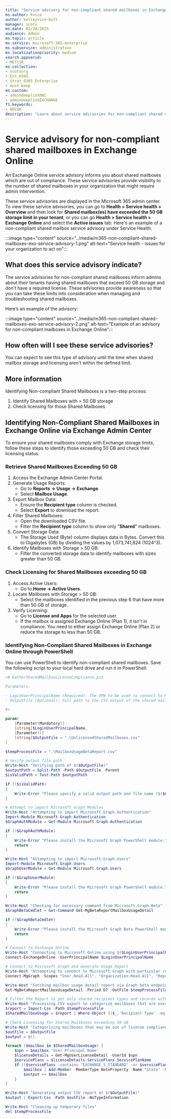 ```yaml
---
title: "Service advisory for non-compliant shared mailboxes in Exchange Online"
ms.author: kvice
author: kelleyvice-msft
manager: scotv
ms.date: 02/20/2025
audience: Admin
ms.topic: article
ms.service: microsoft-365-enterprise
ms.subservice: administration
ms.localizationpriority: medium
search.appverid:
- MET150
ms.collection:
- scotvorg
- Ent_O365
- Strat_O365_Enterprise
- must-keep
ms.custom: 
- admindeeplinkMAC
- admindeeplinkEXCHANGE
f1.keywords:
- NOCSH
description: "Learn about service advisories for non-compliant shared mailboxes in Exchange Online."
---
```


# Service advisory for non-compliant shared mailboxes in Exchange Online

An Exchange Online service advisory informs you about shared mailboxes which are out of compliance. These service advisories provide visibility to the number of shared mailboxes in your organization that might require admin intervention. 

These service advisories are displayed in the Microsoft 365 admin center. To view these service advisories, you can go to **Health > Service health > Overview** and then look for **Shared mailbox(es) have exceeded the 50 GB storage limit in your tenant**, or you can go **Health > Service health > Exchange Online** and select the **Active issues** tab. Here's an example of a non-compliant shared mailbox service advisory under Service Health.

:::image type="content" source="../media/m365-non-compliant-shared-mailboxes-exo-service-advisory-1.png" alt-text="Service health - issues for your organization to act on":::

## What does this service advisory indicate?

The service advisories for non-compliant shared mailboxes inform admins about their tenants having shared mailboxes that exceed 50 GB storage and don't have a required license. These advisories provide awareness so that you can take these limits into consideration when managing and troubleshooting shared mailboxes.

Here’s an example of the advisory:

:::image type="content" source="../media/m365-non-compliant-shared-mailboxes-exo-service-advisory-2.png" alt-text="Example of an advisory for non-compliant mailboxes in Exchange Online":::

## How often will I see these service advisories?

You can expect to see this type of advisory until the time when shared mailbox storage and licensing aren't within the defined limit.

## More information

Identifying Non-compliant Shared Mailboxes is a two-step process:

1.	Identify Shared Mailboxes with > 50 GB storage
2.	Check licensing for those Shared Mailboxes

## Identifying Non-Compliant Shared Mailboxes in Exchange Online via Exchange Admin Center

To ensure your shared mailboxes comply with Exchange storage limits, follow these steps to identify those exceeding 50 GB and check their licensing status.

### Retrieve Shared Mailboxes Exceeding 50 GB

1.	Access the Exchange Admin Center Portal.
2.	Generate Usage Reports:
    - Go to **Reports -> Usage -> Exchange**.
    - Select **Mailbox Usage**.
3.	Export Mailbox Data:
    - Ensure the **Recipient type** column is checked.
    - Select **Export** to download the report.
4.	Filter Shared Mailboxes:
    - Open the downloaded CSV file.
    - Filter the **Recipient type** column to show only "**Shared**" mailboxes.
5.	Convert Storage Data:
    - The Storage Used (Byte) column displays data in Bytes. Convert this to Gigabytes (GB) by dividing the values by 1,073,741,824 (1024^3).
6.	Identify Mailboxes with Storage > 50 GB:
    - Filter the converted storage data to identify mailboxes with sizes greater than 50 GB.

### Check Licensing for Shared Mailboxes exceeding 50 GB

1.	Access Active Users:
    - Go to **Home -> Active Users**.
2.	Locate Mailboxes with Storage > 50 GB:
    - Select the mailboxes identified in the previous step 6 that have more than 50 GB of storage.
3.	Verify Licensing:
    - Go to **License and Apps** for the selected user.
    - If the mailbox is assigned Exchange Online (Plan 1), it isn't in compliance. You need to either assign Exchange Online (Plan 2) or reduce the storage to less than 50 GB.

### Identifying Non-Compliant Shared Mailboxes in Exchange Online through PowerShell

You can use PowerShell to identify non-compliant shared mailboxes. Save the following script to your local hard drive and run it in PowerShell:

```powershell
<# GatherSharedMailboxLicenseCompliance.ps1

Parameters:

- LoginUserPrincipalName (Required): The UPN to be used to connect to Microsoft Online
- OutputFile (Optional): Full path to the CSV output of the shared mailbox license compliance report

#>

param(
    [Parameter(Mandatory)]
    [string]$LoginUserPrincipalName,
    [Parameter()]
    [string]$OutputFile = ".\UnlicensedSharedMailboxes.csv"
)

$tempProcessFile = ".\MailboxUsageBetaReport.csv"

# Verify output file path
Write-Host "Verifying path of $($OutputFile)"
$outputPath = Split-Path -Path $OutputFile -Parent
$isValidPath = Test-Path $outputPath

if (!$isValidPath)
{
    Write-Error "Please specify a valid output path and file name ($($OutputFile))"
}

# Attempt to import Microsoft Graph Modules
Write-Host "Attempting to import Microsoft.Graph.Authentication"
Import-Module Microsoft.Graph.Authentication
$GraphAuthModule = Get-Module Microsoft.Graph.Authentication

if (!$GraphAuthModule)
{
    Write-Error "Please install the Microsoft Graph PowerShell module."
    return
}

Write-Host "Attempting to import Microsoft.Graph.Users"
Import-Module Microsoft.Graph.Users
$GraphUserModule = Get-Module Microsoft.Graph.Users

if (!$GraphUserModule)
{
    Write-Error "Please install the Microsoft Graph PowerShell module."
    return
}

Write-Host "Checking for necessary command from Microsoft.Graph.Beta"
$GraphBetaCmdlet = Get-Command Get-MgBetaReportMailboxUsageDetail

if (!$GraphBetaCmdlet)
{
    Write-Error "Please install the Microsoft Graph Beta PowerShell module."
    return
}

# Connect to Exchange Online
Write-Host "Connecting to Microsoft Online using $($LoginUserPrincipalName)"
Connect-ExchangeOnline -UserPrincipalName $LoginUserPrincipalName

# Connect to Microsoft Graph and Generate Usage Report
Write-Host "Attempting to connect to Microsoft Graph with particular read scopes"
Connect-MgGraph -Scopes "User.Read.All", "Organization.Read.All", "Reports.Read.All"

Write-Host "Fetching mailbox usage detail report via Graph beta endpoint"
Get-MgBetaReportMailboxUsageDetail -Period D7 -OutFile $tempProcessFile

# Filter the Report to get only shared recipient types and records with "Storage Used (Byte)" greater than 50 GB
Write-Host "Processing CSV export to categorize mailboxes that are over 50GB"
$report = Import-Csv -Path $tempProcessFile
$SharedMailboxUsage = $report | Where-Object {($_.'Recipient Type' -eq "Shared") -and ([int64]$_.'Storage Used (Byte)' -gt 50Gb) }

# Check Licensing for Shared Mailboxes exceeding 50 GB
Write-Host "Categorizing mailboxes that may be out of license compliance"
$outFile = $OutputFile
$output = @()

foreach ($mailbox in $SharedMailboxUsage) {
    $upn = $mailbox.'User Principal Name'
    $licenseDetails = Get-MgUserLicenseDetail -UserId $upn
    $servicePlans = $licenseDetails.ServicePlans.ServicePlanName
    if (($servicePlans -contains "EXCHANGE_S_STANDARD" -or $servicePlans -eq $null) -and ($servicePlans -notcontains "EXCHANGE_S_ENTERPRISE")) {
        $mailbox | Add-Member -MemberType NoteProperty -Name "State" -Value "Non-compliant"
        $output += $mailbox
    }
}

Write-Host "Generating output CSV report at $($OutputFile)"
$output | Export-Csv -Path $outFile -NoTypeInformation

Write-Host "Cleaning up temporary files"
del $tempProcessFile
```
